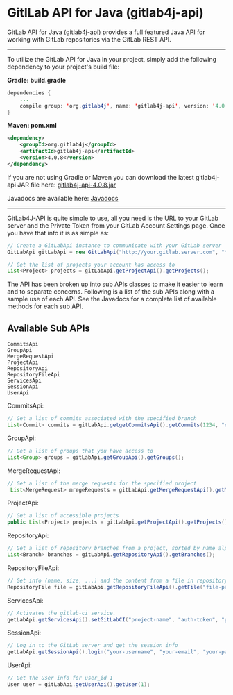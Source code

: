 GitlLab API for Java (gitlab4j-api)
===================================

GitLab API for Java (gitlab4j-api) provides a full featured Java API for working with GitLab repositories via the GitLab REST API.

---

To utilize the GitLab API for Java in your project, simply add the following dependency to your project's build file:

**Gradle: build.gradle**
```java
dependencies {
    ...
    compile group: 'org.gitlab4j', name: 'gitlab4j-api', version: '4.0.8'
}
```

**Maven: pom.xml**
```xml
<dependency>
    <groupId>org.gitlab4j</groupId>
    <artifactId>gitlab4j-api</artifactId>
    <version>4.0.8</version>
</dependency>
```

If you are not using Gradle or Maven you can download the latest gitlab4j-api JAR file here: [gitlab4j-api-4.0.8.jar](https://oss.sonatype.org/service/local/repositories/releases/content/org/gitlab4j/gitlab4j-api/4.0.8/gitlab4j-api-4.0.8.jar "Download JAR")

Javadocs are available here: <a href="http://www.messners.com/gitlab4j-api/javadocs/index.html?org/gitlab4j/api/package-summary.html" target="_top">Javadocs</a>

---

GitLab4J-API is quite simple to use, all you need is the URL to your GitLab server and the Private Token from your GitLab Account Settings page.  Once you have that info it is as simple as:
```java
// Create a GitLabApi instance to communicate with your GitLab server
GitLabApi gitLabApi = new GitLabApi("http://your.gitlab.server.com", "YOUR_PRIVATE_TOKEN");

// Get the list of projects your account has access to
List<Project> projects = gitLabApi.getProjectApi().getProjects();
```

The API has been broken up into sub APIs classes to make it easier to learn and to separate concerns.  Following is a list of the sub APIs along with a sample use of each API.  See the Javadocs for a complete list of available methods for each sub API.

Available Sub APIs
------------------
```
CommitsApi
GroupApi
MergeRequestApi
ProjectApi
RepositoryApi
RepositoryFileApi
ServicesApi
SessionApi
UserApi
```

CommitsApi:
```java
// Get a list of commits associated with the specified branch
List<Commit> commits = gitLabApi.getgetCommitsApi().getCommits(1234, "new-feature");
```

GroupApi:
```java
// Get a list of groups that you have access to
List<Group> groups = gitLabApi.getGroupApi().getGroups();
```

MergeRequestApi:
```java
// Get a list of the merge requests for the specified project
 List<MergeRequest> mregeRequests = gitLabApi.getMergeRequestApi().getMergeRequests(1234);
```

ProjectApi:
```java
// Get a list of accessible projects 
public List<Project> projects = gitLabApi.getProjectApi().getProjects();
```

RepositoryApi:
```java
// Get a list of repository branches from a project, sorted by name alphabetically
List<Branch> branches = gitLabApi.getRepositoryApi().getBranches();
```

RepositoryFileApi:
```java
// Get info (name, size, ...) and the content from a file in repository
RepositoryFile file = gitLabApi.getRepositoryFileApi().getFile("file-path", 1234, "ref");   
```

ServicesApi:
```java
// Activates the gitlab-ci service.
getLabApi.getServicesApi().setGitLabCI("project-name", "auth-token", "project-ci-url");
```

SessionApi:
```java
// Log in to the GitLab server and get the session info
getLabApi.getSessionApi().login("your-username", "your-email", "your-password");
```

UserApi:
```java
// Get the User info for user_id 1
User user = gitLabApi.getUserApi().getUser(1);
```
